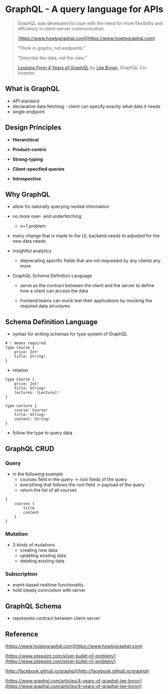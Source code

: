 # GraphQL - A query language for APIs

> GraphQL was developed to cope with the need for more flexibility and efficiency in client-server communication.
>
> [https://www.howtographql.com](https://www.howtographql.com)
>
> “Think in graphs, not endpoints."
>
> "Describe the data, not the view."
>
> [Lessons From 4 Years of GraphQL](http://www.graphql.com/articles/4-years-of-graphql-lee-byron) by [Lee Byron](https://twitter.com/leeb), GraphQL Co-Inventor.

## What is GraphQL

* API standard
* declarative data fetching - client can specify exactly what data it needs
* single endpoint

## Design Principles

* **Hierarchical**

* **Product‐centric**

* **Strong‐typing**

* **Client‐specified queries**

* **Introspective**

## Why GraphQL

* allow for naturally querying nested information
* no more over- and underfetching
  * n+1 problem
* every change that is made to the UI, backend needs to adjusted for the new data needs
* insightful analytics
  * deprecating specific fields that are not requested by any clients any more
* GraphQL Schema Definition Language

  * serve as the contract between the client and the server to define how a client can access the data

  * frontend teams can mock test their applications by mocking the required data structures

## Schema Definition Language

* syntax for writing schemas for type system of GraphQL

```
# ! means required
type Course {
    price: Int!
    title: String!
}
```

* relation

```
type Course {
    price: Int!
    title: String!
    lectures: [Lecture]!
}

type Lecture {
    course: Course!
    title: String!
    content: String!
}
```

* follow the type to query data

## GraphQL CRUD

### Query

* in the following example
  * courses field in the query -&gt; root fields of the query 
  * everything that follows the root field -&gt; payload of the query
  * return the list of all courses

```
{
    courses {
        title
        content
    }
}
```

### Mutation

* 3 kinds of mutations
  * creating new data
  * updating existing data
  * deleting existing data

### Subscription

* event-based realtime functionality
* hold steady conncetion with server

## GraphQL Schema

* represents contract between client-server

## Reference

[https://www.howtographql.com](https://www.howtographql.com)

[https://www.sitepoint.com/silver-bullet-n1-problem/](https://www.sitepoint.com/silver-bullet-n1-problem/)

[http://facebook.github.io/graphql](http://facebook.github.io/graphql)

[https://www.graphql.com/articles/4-years-of-graphql-lee-byron](https://www.graphql.com/articles/4-years-of-graphql-lee-byron)



